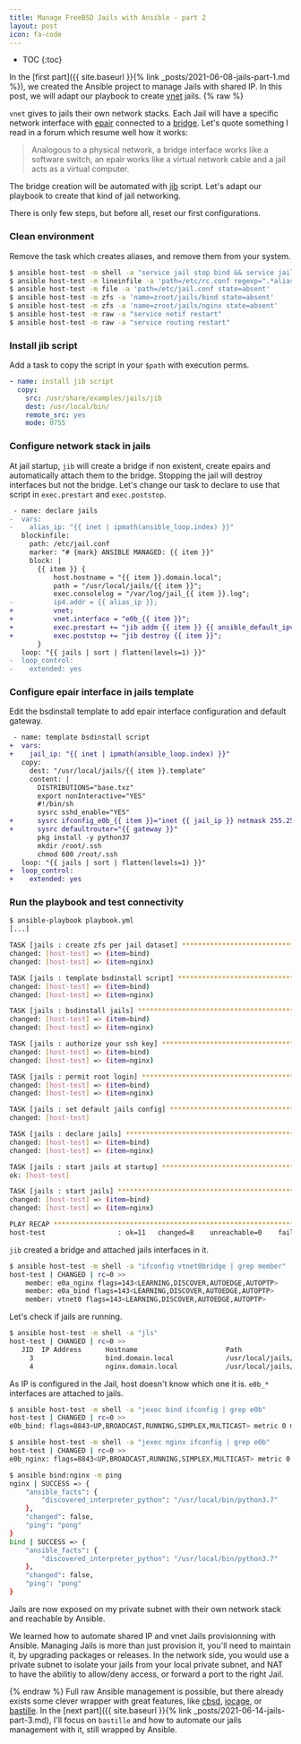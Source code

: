 ```yaml
---
title: Manage FreeBSD Jails with Ansible - part 2
layout: post
icon: fa-code
---
```

* TOC
{:toc}

In the [first part]({{ site.baseurl }}{% link _posts/2021-06-08-jails-part-1.md %}), we created the Ansible project to manage Jails with shared IP. In this post, we will adapt our playbook to create [vnet](https://www.unix.com/man-page/freebsd/9/vimage/) jails.
{% raw %}

``vnet`` gives to jails their own network stacks. Each Jail will have a specific network interface with [epair](https://www.freebsd.org/cgi/man.cgi?query=epair&sektion=4&manpath=freebsd-release-ports) connected to a [bridge](https://www.freebsd.org/cgi/man.cgi?query=bridge&sektion=4&manpath=freebsd-release-ports). Let's quote something I read in a forum which resume well how it works:

> Analogous to a physical network, a bridge interface works like a software switch, an epair works like a virtual network cable and a jail acts as a virtual computer.

The bridge creation will be automated with [jib](https://github.com/freebsd/freebsd-src/blob/373ffc62c158e52cde86a5b934ab4a51307f9f2e/share/examples/jails/jib) script.
Let's adapt our playbook to create that kind of jail networking.

There is only few steps, but before all, reset our first configurations.

### Clean environment

Remove the task which creates aliases, and remove them from your system.
```bash
$ ansible host-test -m shell -a "service jail stop bind && service jail stop nginx"
$ ansible host-test -m lineinfile -a 'path=/etc/rc.conf regexp=".*alias.*" state=absent'
$ ansible host-test -m file -a 'path=/etc/jail.conf state=absent'
$ ansible host-test -m zfs -a 'name=zroot/jails/bind state=absent'
$ ansible host-test -m zfs -a 'name=zroot/jails/nginx state=absent'
$ ansible host-test -m raw -a "service netif restart"
$ ansible host-test -m raw -a "service routing restart"
```

### Install jib script
Add a task to copy the script in your ``$path`` with execution perms.
```yaml
- name: install jib script
  copy:
    src: /usr/share/examples/jails/jib
    dest: /usr/local/bin/
    remote_src: yes
    mode: 0755
```

### Configure network stack in jails
At jail startup, ``jib`` will create a bridge if non existent, create epairs and automatically attach them to the bridge. Stopping the jail will destroy interfaces but not the bridge.
Let's change our task to declare to use that script in ``exec.prestart`` and ``exec.poststop``.
```diff
 - name: declare jails
-  vars:
-    alias_ip: "{{ inet | ipmath(ansible_loop.index) }}"
   blockinfile:
     path: /etc/jail.conf
     marker: "# {mark} ANSIBLE MANAGED: {{ item }}"
     block: |
       {{ item }} {
           host.hostname = "{{ item }}.domain.local";
           path = "/usr/local/jails/{{ item }}";
           exec.consolelog = "/var/log/jail_{{ item }}.log";
-          ip4.addr = {{ alias_ip }};
+          vnet;
+          vnet.interface = "e0b_{{ item }}";
+          exec.prestart += "jib addm {{ item }} {{ ansible_default_ipv4.interface }}";
+          exec.poststop += "jib destroy {{ item }}";
       }
   loop: "{{ jails | sort | flatten(levels=1) }}"
-  loop_control:
-    extended: yes
```

### Configure epair interface in jails template
Edit the bsdinstall template to add epair interface configuration and default gateway.
```diff
 - name: template bsdinstall script
+  vars:
+    jail_ip: "{{ inet | ipmath(ansible_loop.index) }}"
   copy:
     dest: "/usr/local/jails/{{ item }}.template"
     content: |
       DISTRIBUTIONS="base.txz"
       export nonInteractive="YES"
       #!/bin/sh
       sysrc sshd_enable="YES"
+      sysrc ifconfig_e0b_{{ item }}="inet {{ jail_ip }} netmask 255.255.255.0"
+      sysrc defaultrouter="{{ gateway }}"
       pkg install -y python37
       mkdir /root/.ssh
       chmod 600 /root/.ssh
   loop: "{{ jails | sort | flatten(levels=1) }}"
+  loop_control:
+    extended: yes
```

### Run the playbook and test connectivity
```bash
$ ansible-playbook playbook.yml
[...]

TASK [jails : create zfs per jail dataset] ***************************************
changed: [host-test] => (item=bind)
changed: [host-test] => (item=nginx)

TASK [jails : template bsdinstall script] ****************************************
changed: [host-test] => (item=bind)
changed: [host-test] => (item=nginx)

TASK [jails : bsdinstall jails] **************************************************
changed: [host-test] => (item=bind)
changed: [host-test] => (item=nginx)

TASK [jails : authorize your ssh key] ********************************************
changed: [host-test] => (item=bind)
changed: [host-test] => (item=nginx)

TASK [jails : permit root login] *************************************************
changed: [host-test] => (item=bind)
changed: [host-test] => (item=nginx)

TASK [jails : set default jails config] ******************************************
changed: [host-test]

TASK [jails : declare jails] *****************************************************
changed: [host-test] => (item=bind)
changed: [host-test] => (item=nginx)

TASK [jails : start jails at startup] ********************************************
ok: [host-test]

TASK [jails : start jails] *******************************************************
changed: [host-test] => (item=bind)
changed: [host-test] => (item=nginx)

PLAY RECAP ***********************************************************************
host-test                  : ok=11   changed=8    unreachable=0    failed=0    skipped=0    rescued=0    ignored=0
```
``jib`` created a bridge and attached jails interfaces in it.
```bash
$ ansible host-test -m shell -a "ifconfig vtnet0bridge | grep member"
host-test | CHANGED | rc=0 >>
	member: e0a_nginx flags=143<LEARNING,DISCOVER,AUTOEDGE,AUTOPTP>
	member: e0a_bind flags=143<LEARNING,DISCOVER,AUTOEDGE,AUTOPTP>
	member: vtnet0 flags=143<LEARNING,DISCOVER,AUTOEDGE,AUTOPTP>
```
Let's check if jails are running.
```bash
$ ansible host-test -m shell -a "jls"
host-test | CHANGED | rc=0 >>
   JID  IP Address      Hostname                      Path
     3                  bind.domain.local             /usr/local/jails/bind
     4                  nginx.domain.local            /usr/local/jails/nginx

```
As IP is configured in the Jail, host doesn't know which one it is.
``e0b_*`` interfaces are attached to jails.
```bash
$ ansible host-test -m shell -a "jexec bind ifconfig | grep e0b"
host-test | CHANGED | rc=0 >>
e0b_bind: flags=8843<UP,BROADCAST,RUNNING,SIMPLEX,MULTICAST> metric 0 mtu 1500

$ ansible host-test -m shell -a "jexec nginx ifconfig | grep e0b"
host-test | CHANGED | rc=0 >>
e0b_nginx: flags=8843<UP,BROADCAST,RUNNING,SIMPLEX,MULTICAST> metric 0 mtu 1500
```

```bash
$ ansible bind:nginx -m ping
nginx | SUCCESS => {
    "ansible_facts": {
        "discovered_interpreter_python": "/usr/local/bin/python3.7"
    },
    "changed": false,
    "ping": "pong"
}
bind | SUCCESS => {
    "ansible_facts": {
        "discovered_interpreter_python": "/usr/local/bin/python3.7"
    },
    "changed": false,
    "ping": "pong"
}
```
Jails are now exposed on my private subnet with their own network stack and reachable by Ansible.

We learned how to automate shared IP and vnet Jails provisionning with Ansible.
Managing Jails is more than just provision it, you'll need to maintain it, by upgrading packages or releases.
In the network side, you would use a private subnet to isolate your jails from your local private subnet, and NAT to have the abilitiy to allow/deny access, or forward a port to the right Jail.

{% endraw %}
Full raw Ansible management is possible, but there already exists some clever wrapper with great features, like [cbsd](https://github.com/cbsd/cbsd), [iocage](https://github.com/iocage/iocage), or [bastille](https://github.com/BastilleBSD/bastille).
In the [next part]({{ site.baseurl }}{% link _posts/2021-06-14-jails-part-3.md), I'll focus on ``bastille`` and how to automate our jails management with it, still wrapped by Ansible.
